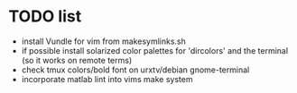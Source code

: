 # TODO list #
* install Vundle for vim from makesymlinks.sh
* if possible install solarized color palettes for 'dircolors' and the terminal (so it works on remote terms)
* check tmux colors/bold font on urxtv/debian gnome-terminal
* incorporate matlab lint into vims make system
